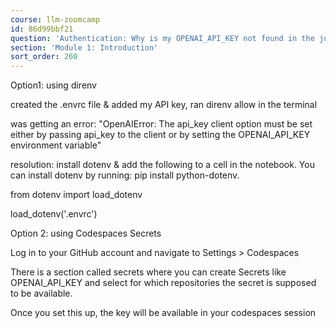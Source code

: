 ```yaml
---
course: llm-zoomcamp
id: 86d99bbf21
question: 'Authentication: Why is my OPENAI_API_KEY not found in the jupyter notebook?'
section: 'Module 1: Introduction'
sort_order: 260
---
```


Option1: using direnv

created the .envrc file & added my API key, ran direnv allow in the terminal

was getting an error: "OpenAIError: The api_key client option must be set either by passing api_key to the client or by setting the OPENAI_API_KEY environment variable"

resolution: install dotenv & add the following to a cell in the notebook. You can install dotenv by running: pip install python-dotenv.

from dotenv import load_dotenv

load_dotenv('.envrc')

Option 2: using Codespaces Secrets

Log in to your GitHub account and navigate to Settings > Codespaces

There is a section called secrets where you can create Secrets like OPENAI_API_KEY and select for which repositories the secret is supposed to be available.

Once you set this up, the key will be available in your codespaces session

